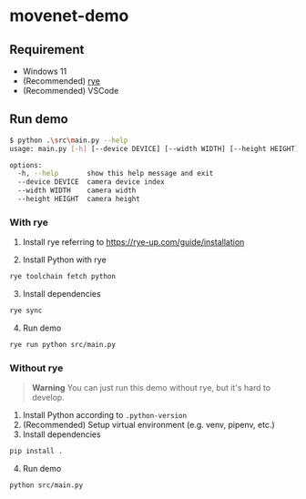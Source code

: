 # movenet-demo

## Requirement

- Windows 11
- (Recommended) [rye](https://github.com/mitsuhiko/rye)
- (Recommended) VSCode

## Run demo

```sh
$ python .\src\main.py --help
usage: main.py [-h] [--device DEVICE] [--width WIDTH] [--height HEIGHT]

options:
  -h, --help       show this help message and exit
  --device DEVICE  camera device index
  --width WIDTH    camera width
  --height HEIGHT  camera height
```

### With rye

1. Install rye referring to <https://rye-up.com/guide/installation>

2. Install Python with rye

```sh
rye toolchain fetch python
```

3. Install dependencies

```sh
rye sync
```

4. Run demo

```sh
rye run python src/main.py
```

### Without rye

> **Warning**
> You can just run this demo without rye, but it's hard to develop.

1. Install Python according to `.python-version`
2. (Recommended) Setup virtual environment (e.g. venv, pipenv, etc.)
3. Install dependencies

```sh
pip install .
```

4. Run demo

```sh
python src/main.py
```

